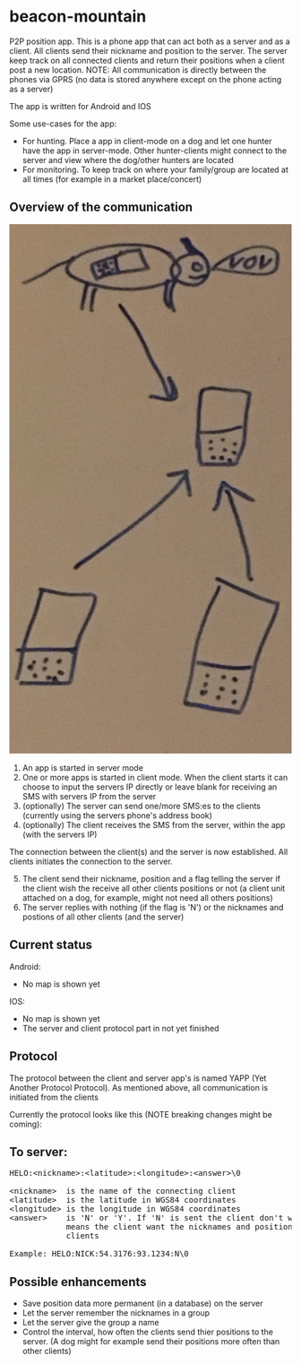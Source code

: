 # beacon-mountain
P2P position app. This is a phone app that can act both as a server and as a client. All clients send their nickname and position to the server. The server keep track on all connected clients and return their positions when a client post a new location. NOTE: All communication is directly between the phones via GPRS (no data is stored anywhere except on the phone acting as a server)  

The app is written for Android and IOS

Some use-cases for the app:
* For hunting. Place a app in client-mode on a dog and let one hunter have the app in server-mode. Other hunter-clients might connect to the server and view where the dog/other hunters are located
* For monitoring. To keep track on where your family/group are located at all times (for example in a market place/concert)

## Overview of the communication

![overview](overview.jpg)

1. An app is started in server mode
2. One or more apps is started in client mode. When the client starts it can choose to input the servers IP directly or leave blank for receiving an SMS with servers IP from the server
3. (optionally) The server can send one/more SMS:es to the clients (currently using the servers phone's address book)
4. (optionally) The client receives the SMS from the server, within the app (with the servers IP)

The connection between the client(s) and the server is now established. All clients initiates the connection to the server.

5. The client send their nickname, position and a flag telling the server if the client wish the receive all other clients positions or not (a client unit attached on a dog, for example, might not need all others positions)
6. The server replies with nothing (if the flag is 'N') or the nicknames and postions of all other clients (and the server)

## Current status

Android:

* No map is shown yet

IOS:

* No map is shown yet
* The server and client protocol part in not yet finished

## Protocol

The protocol between the client and server app's is named YAPP (Yet Another Protocol Protocol). As mentioned above, all communication is initiated from the clients

Currently the protocol looks like this (NOTE breaking changes might be coming):

To server:
----------
<pre>
HELO:&lt;nickname&gt;:&lt;latitude&gt;:&lt;longitude&gt;:&lt;answer&gt;\0

&lt;nickname&gt;  is the name of the connecting client
&lt;latitude&gt;  is the latitude in WGS84 coordinates
&lt;longitude&gt; is the longitude in WGS84 coordinates
&lt;answer&gt;    is 'N' or 'Y'. If 'N' is sent the client don't want a reply. 'Y'
            means the client want the nicknames and positions for all connected
            clients

Example: HELO:NICK:54.3176:93.1234:N\0
</pre>

## Possible enhancements

* Save position data more permanent (in a database) on the server
* Let the server remember the nicknames in a group
* Let the server give the group a name
* Control the interval, how often the clients send thier positions to the server. (A dog might for example send their positions more often than other clients)

